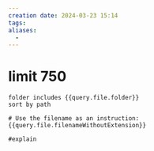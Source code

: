 ```yaml
---
creation date: 2024-03-23 15:14
tags:
aliases:
  -
---
```


# limit 750

```tasks
folder includes {{query.file.folder}}
sort by path

# Use the filename as an instruction:
{{query.file.filenameWithoutExtension}}

#explain
```
